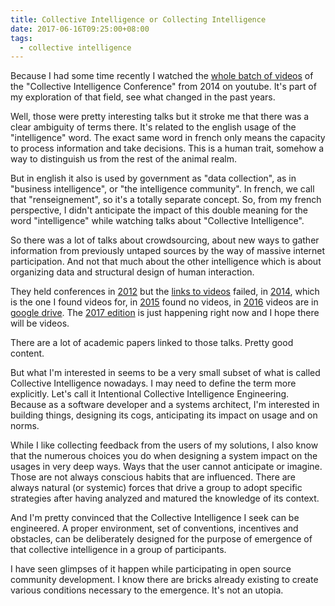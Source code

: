```yaml
---
title: Collective Intelligence or Collecting Intelligence
date: 2017-06-16T09:25:00+08:00
tags:
  - collective intelligence
---
```

Because I had some time recently I watched the [whole batch of videos][ci2014videos] of the 
"Collective Intelligence Conference" from 2014 on youtube. 
It's part of my exploration of that field, see what changed in the past years.

Well, those were pretty interesting talks but it stroke me that there was a clear ambiguity of terms there.
It's related to the english usage of the "intelligence" word. The exact same word in french only means the
capacity to process information and take decisions. This is a human trait, somehow a way to distinguish 
us from the rest of the animal realm.

But in english it also is used by government as "data collection", as in "business intelligence", or
"the intelligence community". In french, we call that "renseignement", so it's a totally separate concept.
So, from my french perspective, I didn't anticipate the impact of this double meaning for the word "intelligence"
while watching talks about "Collective Intelligence".

So there was a lot of talks about crowdsourcing, about new ways to gather information from previously 
untaped sources by the way of massive internet participation. And not that much about the other intelligence
which is about organizing data and structural design of human interaction.

They held conferences in [2012][ci2012] but the [links to videos][ci2012videos] failed, in [2014][ci2014], 
which is the one I found videos for, in [2015][ci2015] found no videos, in [2016][ci2016] videos are in [google drive][ci2016videos]. 
The [2017 edition][ci2017] is just happening right now and I hope there will be videos.

There are a lot of academic papers linked to those talks. Pretty good content.

But what I'm interested in seems to be a very small subset of what is called Collective Intelligence nowadays.
I may need to define the term more explicitly. Let's call it Intentional Collective Intelligence Engineering.
Because as a software developer and a systems architect, I'm interested in building things, designing its cogs,
anticipating its impact on usage and on norms.

While I like collecting feedback from the users of my solutions, I also know that the numerous choices you do 
when designing a system impact on the usages in very deep ways. Ways that the user cannot anticipate or imagine.
Those are not always conscious habits that are influenced. There are always natural (or systemic) forces that 
drive a group to adopt specific strategies after having analyzed and matured the knowledge of its context.

And I'm pretty convinced that the Collective Intelligence I seek can be engineered. A proper environment, 
set of conventions, incentives and obstacles, can be deliberately designed for the purpose of emergence 
of that collective intelligence in a group of participants.

I have seen glimpses of it happen while participating in open source community development. I know there are bricks 
already existing to create various conditions necessary to the emergence. It's not an utopia.


[ci2012]: http://www.ci2012.org/
[ci2012videos]: http://cci.mit.edu/ci2012/plenaries/index.html
[ci2014]: http://collective.mech.northwestern.edu/?page_id=22
[ci2014videos]: https://www.youtube.com/user/ciconf2014
[ci2015]: https://sites.lsa.umich.edu/collectiveintelligence/
[ci2016]: https://sites.google.com/a/stern.nyu.edu/collective-intelligence-conference/home
[ci2016videos]: https://sites.google.com/a/stern.nyu.edu/collective-intelligence-conference/plenary-sessions
[ci2017]: http://collectiveintelligenceconference.org/
